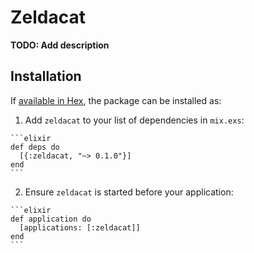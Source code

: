 # Zeldacat

**TODO: Add description**

## Installation

If [available in Hex](https://hex.pm/docs/publish), the package can be installed as:

  1. Add `zeldacat` to your list of dependencies in `mix.exs`:

    ```elixir
    def deps do
      [{:zeldacat, "~> 0.1.0"}]
    end
    ```

  2. Ensure `zeldacat` is started before your application:

    ```elixir
    def application do
      [applications: [:zeldacat]]
    end
    ```

